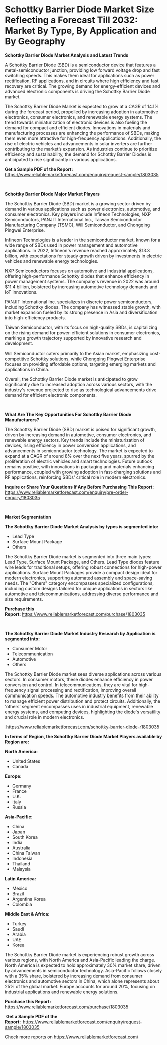 <p><h1>Schottky Barrier Diode Market Size Reflecting a Forecast Till 2032: Market By Type, By Application and By Geography</h1></p><p><strong>Schottky Barrier Diode Market Analysis and Latest Trends</strong></p>
<p><p>A Schottky Barrier Diode (SBD) is a semiconductor device that features a metal-semiconductor junction, providing low forward voltage drop and fast switching speeds. This makes them ideal for applications such as power rectification, RF applications, and in circuits where high efficiency and fast recovery are critical. The growing demand for energy-efficient devices and advanced electronic components is driving the Schottky Barrier Diode market.</p><p>The Schottky Barrier Diode Market is expected to grow at a CAGR of 14.1% during the forecast period, propelled by increasing adoption in automotive electronics, consumer electronics, and renewable energy systems. The trend towards miniaturization of electronic devices is also fueling the demand for compact and efficient diodes. Innovations in materials and manufacturing processes are enhancing the performance of SBDs, making them even more attractive for high-frequency applications. Additionally, the rise of electric vehicles and advancements in solar inverters are further contributing to the market’s expansion. As industries continue to prioritize efficiency and sustainability, the demand for Schottky Barrier Diodes is anticipated to rise significantly in various applications.</p></p>
<p><strong>Get a Sample PDF of the Report:&nbsp;</strong> <a href="https://www.reliablemarketforecast.com/enquiry/request-sample/1803035?utm_campaign=2723&utm_medium=2&utm_source=Github&utm_content=ia&utm_term=06042025&utm_id=schottky-barrier-diode">https://www.reliablemarketforecast.com/enquiry/request-sample/1803035</a></p>
<p>&nbsp;</p>
<p><strong>Schottky Barrier Diode Major Market Players</strong></p>
<p><p>The Schottky Barrier Diode (SBD) market is a growing sector driven by demand in various applications such as power electronics, automotive, and consumer electronics. Key players include Infineon Technologies, NXP Semiconductors, PANJIT International Inc., Taiwan Semiconductor Manufacturing Company (TSMC), Will Semiconductor, and Chongqing Pingwei Enterprise.</p><p>Infineon Technologies is a leader in the semiconductor market, known for a wide range of SBDs used in power management and automotive applications. In 2022, Infineon's revenue reached approximately $13.3 billion, with expectations for steady growth driven by investments in electric vehicles and renewable energy technologies.</p><p>NXP Semiconductors focuses on automotive and industrial applications, offering high-performance Schottky diodes that enhance efficiency in power management systems. The company's revenue in 2022 was around $11.4 billion, bolstered by increasing automotive technology demands and IoT innovations.</p><p>PANJIT International Inc. specializes in discrete power semiconductors, including Schottky diodes. The company has witnessed stable growth, with market expansion fueled by its strong presence in Asia and diversification into high-efficiency products.</p><p>Taiwan Semiconductor, with its focus on high-quality SBDs, is capitalizing on the rising demand for power-efficient solutions in consumer electronics, marking a growth trajectory supported by innovative research and development.</p><p>Will Semiconductor caters primarily to the Asian market, emphasizing cost-competitive Schottky solutions, while Chongqing Pingwei Enterprise focuses on providing affordable options, targeting emerging markets and applications in China.</p><p>Overall, the Schottky Barrier Diode market is anticipated to grow significantly due to increased adoption across various sectors, with the industry's revenue projected to rise as technological advancements drive demand for efficient electronic components.</p></p>
<p>&nbsp;</p>
<p><strong>What Are The Key Opportunities For Schottky Barrier Diode Manufacturers?</strong></p>
<p><p>The Schottky Barrier Diode (SBD) market is poised for significant growth, driven by increasing demand in automotive, consumer electronics, and renewable energy sectors. Key trends include the miniaturization of devices, rising efficiency in power conversion applications, and advancements in semiconductor technology. The market is expected to expand at a CAGR of around 8% over the next five years, spurred by the proliferation of electric vehicles and smart technologies. Future outlook remains positive, with innovations in packaging and materials enhancing performance, coupled with growing adoption in fast-charging solutions and RF applications, reinforcing SBDs' critical role in modern electronics.</p></p>
<p><strong>Inquire or Share Your Questions If Any Before Purchasing This Report:</strong> <a href="https://www.reliablemarketforecast.com/enquiry/pre-order-enquiry/1803035?utm_campaign=2723&utm_medium=2&utm_source=Github&utm_content=ia&utm_term=06042025&utm_id=schottky-barrier-diode">https://www.reliablemarketforecast.com/enquiry/pre-order-enquiry/1803035</a></p>
<p>&nbsp;</p>
<p><strong>Market Segmentation</strong></p>
<p><strong>The Schottky Barrier Diode Market Analysis by types is segmented into:</strong></p>
<p><ul><li>Lead Type</li><li>Surface Mount Package</li><li>Others</li></ul></p>
<p><p>The Schottky Barrier Diode market is segmented into three main types: Lead Type, Surface Mount Package, and Others. Lead Type diodes feature wire leads for traditional setups, offering robust connections for high-power applications. Surface Mount Packages provide a compact design ideal for modern electronics, supporting automated assembly and space-saving needs. The "Others" category encompasses specialized configurations, including custom designs tailored for unique applications in sectors like automotive and telecommunications, addressing diverse performance and size requirements.</p></p>
<p><strong>Purchase this Report:&nbsp;</strong><a href="https://www.reliablemarketforecast.com/purchase/1803035?utm_campaign=2723&utm_medium=2&utm_source=Github&utm_content=ia&utm_term=06042025&utm_id=schottky-barrier-diode">https://www.reliablemarketforecast.com/purchase/1803035</a></p>
<p>&nbsp;</p>
<p><strong>The Schottky Barrier Diode Market Industry Research by Application is segmented into:</strong></p>
<p><ul><li>Consumer Motor</li><li>Telecommunication</li><li>Automotive</li><li>Others</li></ul></p>
<p><p>The Schottky Barrier Diode market sees diverse applications across various sectors. In consumer motors, these diodes enhance efficiency in power conversion and control. In telecommunications, they are vital for high-frequency signal processing and rectification, improving overall communication speeds. The automotive industry benefits from their ability to manage efficient power distribution and protect circuits. Additionally, the 'others' segment encompasses uses in industrial equipment, renewable energy systems, and computing devices, highlighting the diode's versatility and crucial role in modern electronics.</p></p>
<p><a href="https://www.reliablemarketforecast.com/schottky-barrier-diode-r1803035?utm_campaign=2723&utm_medium=2&utm_source=Github&utm_content=ia&utm_term=06042025&utm_id=schottky-barrier-diode">&nbsp;https://www.reliablemarketforecast.com/schottky-barrier-diode-r1803035</a></p>
<p><strong>In terms of Region, the Schottky Barrier Diode Market Players available by Region are:</strong></p>
<p>
    <p> <strong> North America: </strong>
        <ul>
            <li>United States</li>
            <li>Canada</li>
        </ul>
        </p> 
    <p> <strong> Europe: </strong>
        <ul>
            <li>Germany</li>
            <li>France</li>
            <li>U.K.</li>
            <li>Italy</li>
            <li>Russia</li>
        </ul>
        </p> 
    <p> <strong> Asia-Pacific: </strong>
        <ul>
            <li>China</li>
            <li>Japan</li>
            <li>South Korea</li>
            <li>India</li>
            <li>Australia</li>
            <li>China Taiwan</li>
            <li>Indonesia</li>
            <li>Thailand</li>
            <li>Malaysia</li>
        </ul>
        </p> 
    <p> <strong> Latin America: </strong>
        <ul>
            <li>Mexico</li>
            <li>Brazil</li>
            <li>Argentina Korea</li>
            <li>Colombia</li>
        </ul>
        </p> 
    <p> <strong> Middle East & Africa: </strong>
        <ul>
            <li>Turkey</li>
            <li>Saudi</li>
            <li>Arabia</li>
            <li>UAE</li>
            <li>Korea</li>
        </ul>
    </p>
    </p>
<p><p>The Schottky Barrier Diode market is experiencing robust growth across various regions, with North America and Asia-Pacific leading the charge. North America is expected to hold approximately 30% market share, driven by advancements in semiconductor technology. Asia-Pacific follows closely with a 35% share, bolstered by increasing demand from consumer electronics and automotive sectors in China, which alone represents about 25% of the global market. Europe accounts for around 20%, focusing on industrial applications and renewable energy solutions.</p></p>
<p><strong>Purchase this Report: </strong><a href="https://www.reliablemarketforecast.com/purchase/1803035?utm_campaign=2723&utm_medium=2&utm_source=Github&utm_content=ia&utm_term=06042025&utm_id=schottky-barrier-diode">https://www.reliablemarketforecast.com/purchase/1803035</a></p>
<p>&nbsp;<strong>Get a Sample PDF of the Report:&nbsp;&nbsp;</strong><a href="https://www.reliablemarketforecast.com/enquiry/request-sample/1803035?utm_campaign=2723&utm_medium=2&utm_source=Github&utm_content=ia&utm_term=06042025&utm_id=schottky-barrier-diode">https://www.reliablemarketforecast.com/enquiry/request-sample/1803035</a></p>
<p><strong></strong></p>
<p>Check more reports on <a href="https://www.reliablemarketforecast.com/?utm_campaign=2723&utm_medium=2&utm_source=Github&utm_content=ia&utm_term=06042025&utm_id=schottky-barrier-diode">https://www.reliablemarketforecast.com/</a></p>